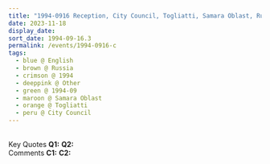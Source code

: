 ```yaml
---
title: "1994-0916 Reception, City Council, Togliatti, Samara Oblast, Russia"
date: 2023-11-18
display_date: 
sort_date: 1994-09-16.3
permalink: /events/1994-0916-c
tags:
  - blue @ English
  - brown @ Russia
  - crimson @ 1994
  - deeppink @ Other
  - green @ 1994-09
  - maroon @ Samara Oblast
  - orange @ Togliatti
  - peru @ City Council
---
```


<br>

<wave-list>
  <list-title color="DarkSeaGreen" width="55">Key Quotes</list-title>
  <list-item color="BlanchedAlmond" width="280"><b>Q1:</b> <i></i></list-item>
  <list-item color="Lavender" width="280"><b>Q2:</b> <i></i></list-item>
</wave-list>

<br>

<wave-list>
  <list-title color="DarkSeaGreen" width="55">Comments</list-title>
  <list-item color="BlanchedAlmond" width="280"><b>C1:</b> <i></i></list-item>
  <list-item color="Lavender" width="280"><b>C2:</b> <i></i></list-item>
</wave-list>